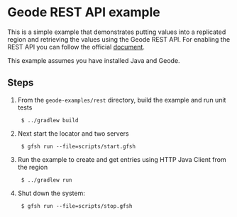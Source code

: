 <!--
Licensed to the Apache Software Foundation (ASF) under one or more
contributor license agreements.  See the NOTICE file distributed with
this work for additional information regarding copyright ownership.
The ASF licenses this file to You under the Apache License, Version 2.0
(the "License"); you may not use this file except in compliance with
the License.  You may obtain a copy of the License at

     http://www.apache.org/licenses/LICENSE-2.0

Unless required by applicable law or agreed to in writing, software
distributed under the License is distributed on an "AS IS" BASIS,
WITHOUT WARRANTIES OR CONDITIONS OF ANY KIND, either express or implied.
See the License for the specific language governing permissions and
limitations under the License.
-->

# Geode REST API example

This is a simple example that demonstrates putting values into a
replicated region and retrieving the values using the Geode REST API. For enabling the REST API you can follow the official [document](https://geode.apache.org/docs/guide/19/rest_apps/setup_config.html#setup_config_enabling_rest).

This example assumes you have installed Java and Geode.

## Steps

1. From the `geode-examples/rest` directory, build the example and
   run unit tests

        $ ../gradlew build

2. Next start the locator and two servers

        $ gfsh run --file=scripts/start.gfsh

3. Run the example to create and get entries using HTTP Java Client from the region

        $ ../gradlew run
        
4. Shut down the system:

        $ gfsh run --file=scripts/stop.gfsh
